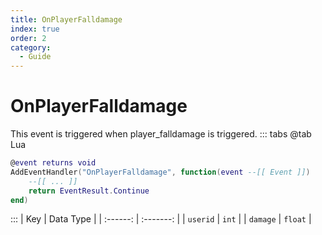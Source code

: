 ```yaml
---
title: OnPlayerFalldamage
index: true
order: 2
category:
  - Guide
---
```


# OnPlayerFalldamage
This event is triggered when player_falldamage is triggered.
::: tabs
@tab Lua
```lua
@event returns void
AddEventHandler("OnPlayerFalldamage", function(event --[[ Event ]])
    --[[ ... ]]
    return EventResult.Continue
end)
```

:::
|    Key   | Data Type |
| :------: | :-------: |
| `userid` |   `int`   |
| `damage` |  `float`  |